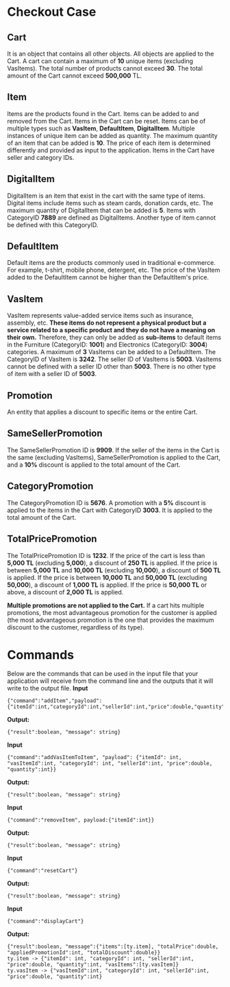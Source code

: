 # Checkout Case

## Cart  

It is an object that contains all other objects. All objects are applied to the Cart. A cart can contain a maximum of **10** unique items (excluding VasItems). The total number of products cannot exceed **30**. The total amount of the Cart cannot exceed **500,000** TL.

## Item  

Items are the products found in the Cart. Items can be added to and removed from the Cart.  Items in the Cart can be reset.  Items can be of multiple types such as **VasItem**, **DefaultItem**, **DigitalItem**. Multiple instances of unique item can be added as quantity. The maximum quantity of an item that can be added is **10**. The price of each item is determined differently and provided as input to the application. Items in the Cart have seller and category IDs.

## DigitalItem  

DigitalItem is an item that exist in the cart with the same type of items. Digital items include items such as steam cards, donation cards, etc. The maximum quantity of DigitalItem that can be added is **5**. Items with CategoryID **7889** are defined as DigitalItems. Another type of item cannot be defined with this CategoryID.

## DefaultItem  

Default items are the products commonly used in traditional e-commerce. For example, t-shirt, mobile phone, detergent, etc. The price of the VasItem added to the DefaultItem cannot be higher than the DefaultItem's price.

## VasItem  

VasItem represents value-added service items such as insurance, assembly, etc. **These items do not represent a physical product but a service related to a specific product and they do not have a meaning on their own.** Therefore, they can only be added as **sub-items** to default items in the Furniture (CategoryID: **1001**) and Electronics (CategoryID: **3004**) categories. A maximum of **3** VasItems can be added to a DefaultItem. The CategoryID of VasItem is **3242**. The seller ID of VasItems is **5003**. VasItems cannot be defined with a seller ID other than **5003**. There is no other type of item with a seller ID of **5003**.

## Promotion  

An entity that applies a discount to specific items or the entire Cart.

## SameSellerPromotion  

The SameSellerPromotion ID is **9909**. If the seller of the items in the Cart is the same (excluding VasItems), SameSellerPromotion is applied to the Cart, and a **10%** discount is applied to the total amount of the Cart.

## CategoryPromotion  

The CategoryPromotion ID is **5676**. A promotion with a **5%** discount is applied to the items in the Cart with CategoryID **3003**. It is applied to the total amount of the Cart.

## TotalPricePromotion  

The TotalPricePromotion ID is **1232**. If the price of the cart is less than **5,000 TL** (excluding **5,000**), a discount of **250 TL** is applied. If the price is between **5,000 TL** and **10,000 TL** (excluding **10,000**), a discount of **500 TL** is applied. If the price is between **10,000 TL** and **50,000 TL** (excluding **50,000**), a discount of **1,000 TL** is applied. If the price is **50,000 TL** or above, a discount of **2,000 TL** is applied.

**Multiple promotions are not applied to the Cart.** If a cart hits multiple promotions, the most advantageous promotion for the customer is applied (the most advantageous promotion is the one that provides the maximum discount to the customer, regardless of its type).

# Commands  

Below are the commands that can be used in the input file that your application will receive from the command line and the outputs that it will write to the output file.
**Input**  

```  
{"command":"addItem","payload":{"itemId":int,"categoryId":int,"sellerId":int,"price":double,"quantity":int}}  
```  

**Output:**  

```  
{"result":boolean, "message": string}  
```  

**Input**  

```  
{"command":"addVasItemToItem", "payload": {"itemId": int, "vasItemId":int, "categoryId": int, "sellerId":int, "price":double, "quantity":int}}  
```  

**Output:**  

```  
{"result":boolean, "message": string}  
```  

**Input**  

```  
{"command":"removeItem", payload:{"itemId":int}}  
```  

**Output:**  

```  
{"result":boolean, "message": string}  
```  

**Input**  

```  
{"command":"resetCart"}  
```  

**Output:**  

```  
{"result":boolean, "message": string}  
```  

**Input**  

```  
{"command":"displayCart"}  
```  

**Output:**  

```  
{"result":boolean, "message":{"items":[ty.item], "totalPrice":double, "appliedPromotionId":int, "totalDiscount":double}}  
ty.item -> {"itemId": int, "categoryId": int, "sellerId":int, "price":double, "quantity":int, "vasItems":[ty.vasItem]}  
ty.vasItem -> {"vasItemId":int, "categoryId": int, "sellerId":int, "price":double, "quantity":int}  
```